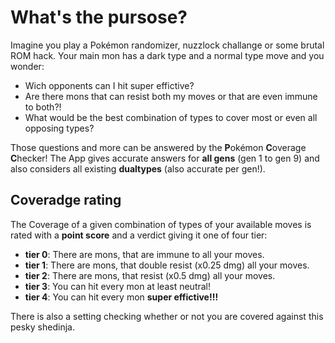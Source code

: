 # What's the pursose?
Imagine you play a Pokémon randomizer, nuzzlock challange or some brutal ROM hack. Your main mon has a dark type and a normal type move and you wonder:
- Wich opponents can I hit super effictive?
- Are there mons that can resist both my moves or that are even immune to both?!
- What would be the best combination of types to cover most or even all opposing types?

Those questions and more can be answered by the **P**okémon **C**overage **C**hecker!
The App gives accurate answers for **all gens** (gen 1 to gen 9) and also considers all existing **dualtypes** (also accurate per gen!).
## Coveradge rating
The Coverage of a given combination of types of your available moves is rated with a **point score** and a verdict giving it one of four tier:
- **tier 0**: There are mons, that are immune to all your moves.
- **tier 1**: There are mons, that double resist (x0.25 dmg) all your moves.
- **tier 2**: There are mons, that resist (x0.5 dmg) all your moves.
- **tier 3**: You can hit every mon at least neutral!
- **tier 4**: You can hit every mon **super effictive!!!**

There is also a setting checking whether or not you are covered against this pesky shedinja.
